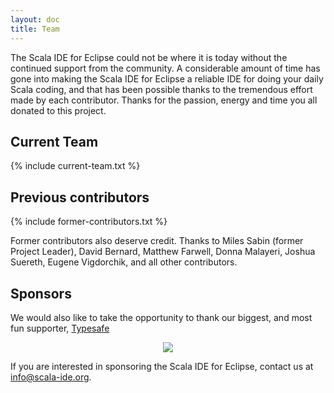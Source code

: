```yaml
---
layout: doc
title: Team
---
```


The Scala IDE for Eclipse could not be where it is today without the continued support from the community. A considerable amount of time has gone into making the Scala IDE for Eclipse a reliable IDE for doing your daily Scala coding, and that has been possible thanks to the tremendous effort made by each contributor. Thanks for the passion, energy and time you all donated to this project.

## Current Team

{% include current-team.txt %}

## Previous contributors

{% include former-contributors.txt %}

Former contributors also deserve credit. Thanks to Miles Sabin (former Project Leader), David Bernard, Matthew Farwell, Donna Malayeri, Joshua Suereth, Eugene Vigdorchik, and all other contributors.

## Sponsors
We would also like to take the opportunity to thank our biggest, and most fun supporter, [Typesafe](http://www.typesafe.com)

<center><a href="http://www.typesafe.com"><img src="{{ site.baseurl }}/resources/images/typesafe.png"></a></center>

If you are interested in sponsoring the Scala IDE for Eclipse, contact us at [info@scala-ide.org](mailto:info@scala-ide.org).
